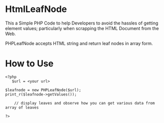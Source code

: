 # HtmlLeafNode

This a Simple PHP Code to help Developers to avoid the hassles of getting element values; particularly when scrapping the HTML Document from the Web.

PHPLeafNode accepts HTML string and return leaf nodes in array form.

# How to Use

    <?php 
       $url = <your url>
	   
	$leafnode = new PHPLeafNode($url);
	print_r($leafnode->getValues());
        
        // display leaves and observe how you can get various data from array of leaves
      
    ?>
